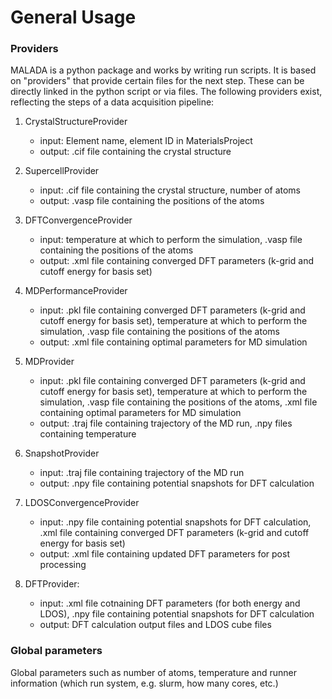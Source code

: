 # General Usage

### Providers

MALADA is a python package and works by writing run scripts. 
It is based on "providers" that provide certain files for the next step. These can be directly linked in the python script or via files. The following providers exist, reflecting the steps of a data acquisition pipeline: 

1. CrystalStructureProvider
    - input: Element name, element ID in MaterialsProject
    - output: .cif file containing the crystal structure

2. SupercellProvider
    - input: .cif file containing the crystal structure, number of atoms
    - output: .vasp file containing the positions of the atoms
    
3. DFTConvergenceProvider
    - input: temperature at which to perform the simulation, .vasp file containing the positions of the atoms
    - output: .xml file containing converged DFT parameters (k-grid and cutoff energy for basis set)
    
4. MDPerformanceProvider
    - input: .pkl file containing converged DFT parameters (k-grid and cutoff energy for basis set), temperature at which to perform the simulation, .vasp file containing the positions of the atoms
    - output: .xml file containing optimal parameters for MD simulation
    
5. MDProvider
    - input: .pkl file containing converged DFT parameters (k-grid and cutoff energy for basis set), temperature at which to perform the simulation, .vasp file containing the positions of the atoms, .xml file containing optimal parameters for MD simulation
    - output: .traj file containing trajectory of the MD run, .npy files containing temperature

6. SnapshotProvider
    - input: .traj file containing trajectory of the MD run
    - output: .npy file containing potential snapshots for DFT calculation
    
7. LDOSConvergenceProvider
    - input: .npy file containing potential snapshots for DFT calculation, .xml file containing converged DFT parameters (k-grid and cutoff energy for basis set)
    - output: .xml file containing updated DFT parameters for post processing
    
8. DFTProvider:
    - input: .xml file cotnaining DFT parameters (for both energy and LDOS), .npy file containing potential snapshots for DFT calculation
    - output: DFT calculation output files and LDOS cube files


### Global parameters

Global parameters such as number of atoms, temperature and runner information (which run system, e.g. slurm, how many cores, etc.)
